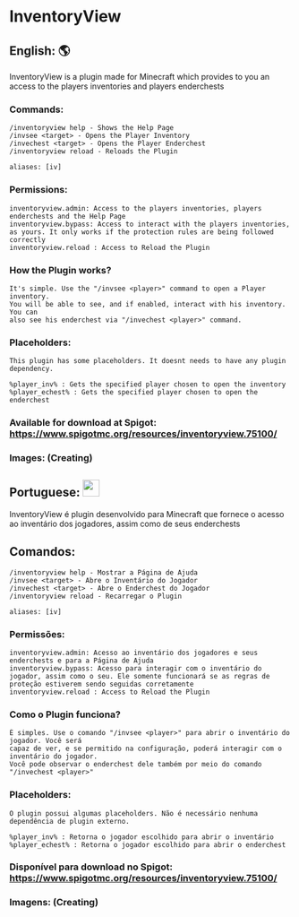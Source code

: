 # InventoryView

## English: :earth_americas:
InventoryView is a plugin made for Minecraft which provides to you an access to the players inventories and players enderchests

### Commands:
    /inventoryview help - Shows the Help Page
    /invsee <target> - Opens the Player Inventory
    /invechest <target> - Opens the Player Enderchest
    /inventoryview reload - Reloads the Plugin

    aliases: [iv]

### Permissions:
    inventoryview.admin: Access to the players inventories, players enderchests and the Help Page
    inventoryview.bypass: Access to interact with the players inventories, as yours. It only works if the protection rules are being followed correctly
    inventoryview.reload : Access to Reload the Plugin

### How the Plugin works?
    It's simple. Use the "/invsee <player>" command to open a Player inventory. 
    You will be able to see, and if enabled, interact with his inventory. You can 
    also see his enderchest via "/invechest <player>" command.

### Placeholders:
    This plugin has some placeholders. It doesnt needs to have any plugin dependency.

    %player_inv% : Gets the specified player chosen to open the inventory
    %player_echest% : Gets the specified player chosen to open the enderchest

### Available for download at Spigot: https://www.spigotmc.org/resources/inventoryview.75100/

### Images: (Creating)

## Portuguese: <img src="https://github.com/GFelberg/InventoryView/assets/41524430/8c1b1720-0f07-4e1e-be6b-5e205f75b7df" width="30" height="30">
InventoryView é plugin desenvolvido para Minecraft que fornece o acesso ao inventário dos jogadores, assim como de seus enderchests

## Comandos:
    /inventoryview help - Mostrar a Página de Ajuda
    /invsee <target> - Abre o Inventário do Jogador
    /invechest <target> - Abre o Enderchest do Jogador
    /inventoryview reload - Recarregar o Plugin
    
    aliases: [iv]

### Permissões:
    inventoryview.admin: Acesso ao inventário dos jogadores e seus enderchests e para a Página de Ajuda
    inventoryview.bypass: Acesso para interagir com o inventário do jogador, assim como o seu. Ele somente funcionará se as regras de proteção estiverem sendo seguidas corretamente
    inventoryview.reload : Access to Reload the Plugin

### Como o Plugin funciona?
    É simples. Use o comando "/invsee <player>" para abrir o inventário do jogador. Você será 
    capaz de ver, e se permitido na configuração, poderá interagir com o inventário do jogador. 
    Você pode observar o enderchest dele também por meio do comando "/invechest <player>"

### Placeholders:
    O plugin possui algumas placeholders. Não é necessário nenhuma dependência de plugin externo.

    %player_inv% : Retorna o jogador escolhido para abrir o inventário
    %player_echest% : Retorna o jogador escolhido para abrir o enderchest

### Disponível para download no Spigot: https://www.spigotmc.org/resources/inventoryview.75100/
  
### Imagens: (Creating)  


